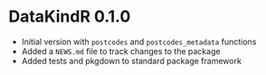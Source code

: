# DataKindR 0.1.0

* Initial version with `postcodes` and `postcodes_metadata` functions
* Added a `NEWS.md` file to track changes to the package
* Added tests and pkgdown to standard package framework
